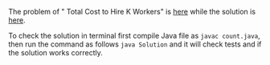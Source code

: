 The problem of " Total Cost to Hire K Workers" is [here](https://github.com/aurimas13/Solutions-To-Problems/blob/main/LeetCode/Java%20Solutions/Total%20Cost%20to%20Hire%20K%20Workers/README.md) while the solution is [here](https://github.com/aurimas13/Solutions-To-Problems/blob/main/LeetCode/Java%20Solutions/Total%20Cost%20to%20Hire%20K%20Workers/total.java).

To check the solution in terminal first compile Java file as `javac count.java`, then run the command as follows `java Solution` and it will check tests and if the solution works correctly.
